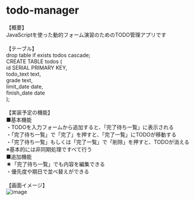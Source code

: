 # todo-manager
【概要】<br>
JavaScriptを使った動的フォーム演習のためのTODO管理アプリです<br>
<br>
【テーブル】<br>
drop table if exists todos cascade;<br>
CREATE TABLE todos (<br>
id SERIAL PRIMARY KEY,<br>
todo_text text,<br>
grade text,<br>
limit_date date,<br>
finish_date date<br>
);<br>
<br>
【実装予定の機能】<br>
■基本機能<br>
・TODOを入力フォームから追加すると、「完了待ち一覧」に表示される<br>
・「完了待ち一覧」で「完了」を押すと、「完了一覧」にTODOが移動する<br>
・「完了待ち一覧」もしくは「完了一覧」で「削除」を押すと、TODOが消える<br>
※基本的には非同期処理ですべて行う<br>
■追加機能<br>
★「完了待ち一覧」でも内容を編集できる<br>
・優先度や期日で並べ替えができる<br>
<br>
【画面イメージ】<br>
![image](https://user-images.githubusercontent.com/105257871/189337723-526a12db-6914-4d58-8f05-8e0e11c6cbaf.png)
